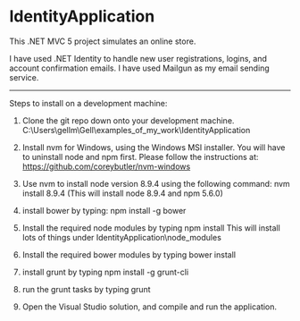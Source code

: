 # IdentityApplication

This .NET MVC 5 project simulates an online store.

I have used .NET Identity to handle new user registrations, logins, and account confirmation emails. I have used Mailgun as my email sending service.

------------------------------------------------------

Steps to install on a development machine:

1) Clone the git repo down onto your development machine. 
C:\Users\gellm\Gell\examples_of_my_work\IdentityApplication

2) Install nvm for Windows, using the Windows MSI installer.
You will have to uninstall node and npm first.
Please follow the instructions at:
https://github.com/coreybutler/nvm-windows

3) Use nvm to install node version 8.9.4 using the following command:
nvm install 8.9.4
(This will install node 8.9.4 and npm 5.6.0)

4) install bower by typing:
npm install -g bower

5) Install the required node modules by typing
npm install
This will install lots of things under IdentityApplication\node_modules

6) Install the required bower modules by typing
bower install

7) install grunt by typing
npm install -g grunt-cli

8) run the grunt tasks by typing
grunt

9) Open the Visual Studio solution, and compile and run the application.